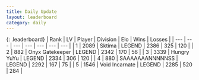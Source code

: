 ```yaml
---
title: Daily Update
layout: leaderboard
category: daily
---
```


{: .leaderboard}
| Rank | LV | Player | Division | Elo | Wins | Losses |
| --- | --- | --- | --- | --- | --- | --- |
| <span data-change="2">1</span> | 2089 | <span title="ID: 353063">Sktima</span> | LEGEND | <span data-change="89">2386</span> | <span data-change="39">325</span> | <span data-change="5">120</span> |
| <span data-change="-1">2</span> | 882 | <span title="ID: 402846">Onyx Gatekeeper</span> | LEGEND | <span data-change="0">2342</span> | <span data-change="0">170</span> | <span data-change="0">56</span> |
| <span data-change="-1">3</span> | 3339 | <span title="ID: 164871">Hungry YuYu</span> | LEGEND | <span data-change="22">2334</span> | <span data-change="10">306</span> | <span data-change="2">120</span> |
| <span data-change="1">4</span> | 880 | <span title="ID: 174294">SAAAAAAANNNNNSS</span> | LEGEND | <span data-change="12">2292</span> | <span data-change="4">167</span> | <span data-change="1">75</span> |
| <span data-change="28">5</span> | 1546 | <span title="ID: 366840">Void Incarnate</span> | LEGEND | <span data-change="87">2285</span> | <span data-change="33">520</span> | <span data-change="16">284</span> |